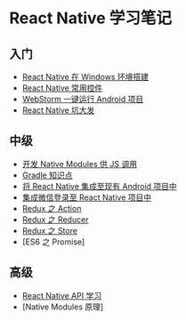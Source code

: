 # React Native 学习笔记
## 入门
* [React Native 在 Windows 环境搭建](https://github.com/Kennytian/learning-react-native/blob/master/environment/config-environment-on-windows.md)
* [React Native 常用控件](https://github.com/Kennytian/learning-react-native/blob/master/components/popular-component.md)
* [WebStorm 一键运行 Android 项目](https://github.com/Kennytian/learning-react-native/blob/master/ide/webstorm/run_with_npm.md)
* [React Native 坑大发](https://github.com/Kennytian/learning-react-native/blob/master/environment/react_native_pit.md)

## 中级
* [开发 Native Modules 供 JS 调用](https://github.com/Kennytian/learning-react-native/blob/master/components/develop_native_modules.md)
* [Gradle 知识点](https://github.com/Kennytian/learning-react-native/blob/master/gradle/gradle-basic.md)
* [将 React Native 集成至现有 Android 项目中](https://github.com/Kennytian/embedded)
* [集成微信登录至 React Native 项目中](https://github.com/Kennytian/learning-react-native/blob/master/components/login_with_wechat.md)
* [Redux 之 Action](https://github.com/Kennytian/learning-react-native/blob/master/redux/action.md)
* [Redux 之 Reducer](https://github.com/Kennytian/learning-react-native/blob/master/redux/reducer.md)
* [Redux 之 Store](https://github.com/Kennytian/learning-react-native/blob/master/redux/store.md)
* [ES6 之 Promise]

## 高级
* [React Native API 学习](https://github.com/Kennytian/learning-react-native/blob/master/api/react-native-api.md)
* [Native Modules 原理]

